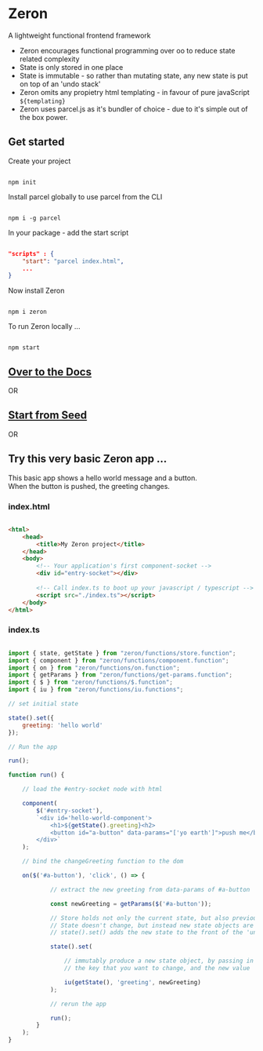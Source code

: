 # Zeron
A lightweight functional frontend framework

- Zeron encourages functional programming over oo to reduce state related complexity
- State is only stored in one place
- State is immutable - so rather than mutating state, any new state is put on top of an 'undo stack'
- Zeron omits any propietry html templating - in favour of pure javaScript `${templating}`
- Zeron uses parcel.js as it's bundler of choice - due to it's simple out of the box power.

## Get started

Create your project

```

npm init

```

Install parcel globally to use parcel from the CLI

```

npm i -g parcel

```

In your package - add the start script

```json

"scripts" : {
    "start": "parcel index.html",
    ...
}

```

Now install Zeron

```

npm i zeron

```

To run Zeron locally ...

```

npm start

```

## [Over to the Docs](https://github.com/attack-monkey/zeron/wiki/Docs)

OR

## [Start from Seed](https://github.com/attack-monkey/zeron-seed)

OR

## Try this very basic Zeron app ...

This basic app shows a hello world message and a button.  
When the button is pushed, the greeting changes.

### index.html

```html

<html>
    <head>
        <title>My Zeron project</title>
    </head>
    <body>
        <!-- Your application's first component-socket -->
        <div id="entry-socket"></div>
        
        <!-- Call index.ts to boot up your javascript / typescript -->
        <script src="./index.ts"></script>
    </body>
</html>
```

### index.ts

```javascript

import { state, getState } from "zeron/functions/store.function";
import { component } from "zeron/functions/component.function";
import { on } from "zeron/functions/on.function";
import { getParams } from "zeron/functions/get-params.function";
import { $ } from "zeron/functions/$.function";
import { iu } from "zeron/functions/iu.functions";

// set initial state

state().set({
    greeting: 'hello world'
});

// Run the app

run();

function run() {

    // load the #entry-socket node with html

    component(
        $('#entry-socket'),
        `<div id='hello-world-component'>
            <h1>${getState().greeting}<h2>
            <button id="a-button" data-params="['yo earth']">push me</button>
        </div>`
    );

    // bind the changeGreeting function to the dom

    on($('#a-button'), 'click', () => {

            // extract the new greeting from data-params of #a-button

            const newGreeting = getParams($('#a-button'));

            // Store holds not only the current state, but also previous states.
            // State doesn't change, but instead new state objects are 'unshifted' to the front of Store's 'undo' stack
            // state().set() adds the new state to the front of the 'undo' stack.

            state().set(

                // immutably produce a new state object, by passing in the original state, 
                // the key that you want to change, and the new value

                iu(getState(), 'greeting', newGreeting)
            );

            // rerun the app

            run();
        }
    );
}

```

